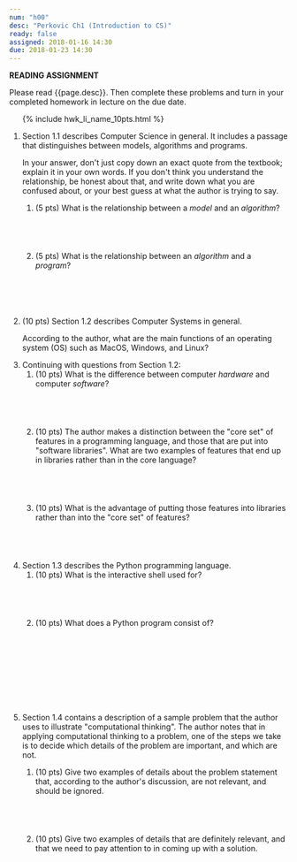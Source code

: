 ```yaml
---
num: "h00"
desc: "Perkovic Ch1 (Introduction to CS)"
ready: false
assigned: 2018-01-16 14:30
due: 2018-01-23 14:30
---
```


<b>READING ASSIGNMENT</b>

Please read {{page.desc}}. Then complete these problems and turn in your completed homework in lecture on the due date.

<ol>

{% include hwk_li_name_10pts.html %}

<li>Section 1.1 describes Computer Science in general. It includes a passage that distinguishes between models, algorithms and programs.

In your answer, don't just copy down an exact quote from the textbook; explain it in your own words. If you don't think you understand the relationship, be honest about that, and write down what you are confused about, or your best guess at what the author is trying to say.


<ol>
<li style="padding-bottom:5em;">(5 pts) What is the relationship between a <em>model</em> and an <em>algorithm</em>?
</li>
<li style="padding-bottom:5em;">(5 pts) What is the relationship between an <em>algorithm</em> and a <em>program</em>?
</li>
</ol>

</li>

<li><p>(10 pts) Section 1.2 describes Computer Systems in general.

According to the author, what are the main functions of an operating system (OS) such as MacOS, Windows, and Linux? </p>

<div class="pagebreak">
</div>

</li>

<li>Continuing with questions from Section 1.2:

<ol>

<li style="padding-bottom:5em;">(10 pts) What is the difference between computer <em>hardware</em> and computer <em>software</em>?</li>

<li style="padding-bottom:5em;">(10 pts) The author makes a distinction between the "core set" of features in a programming language, and those that are put into "software libraries". What are two examples of features that end up in libraries rather than in the core language?</li>

<li style="padding-bottom:5em;">(10 pts) What is the advantage of putting those features into libraries rather than into the "core set" of features?</li>

</ol>

</li>


<li style="padding-bottom:5em;">Section 1.3 describes the Python programming language.

<ol>
<li style="padding-bottom:5em;">(10 pts) What is the interactive shell used for?
</li>
<li style="padding-bottom:5em;">(10 pts) What does a Python program consist of?
</li>
</ol>

</li>

<li style="padding-bottom:5em;"><p>Section 1.4 contains a description of a sample problem that the author uses to illustrate "computational thinking". The author notes that in applying computational thinking to a problem, one of the steps we take is to decide which details of the problem are important, and which are not.
</p>

<ol> 
<li style="padding-bottom:5em;">(10 pts) Give two examples of details about the problem statement that, according to the author's discussion, are not relevant, and should be ignored.
</li>
<li style="padding-bottom:5em;">(10 pts) Give two examples of details that are definitely relevant, and that we need to pay attention to in coming up with a solution.
</li>
</ol>

</li>

</ol>